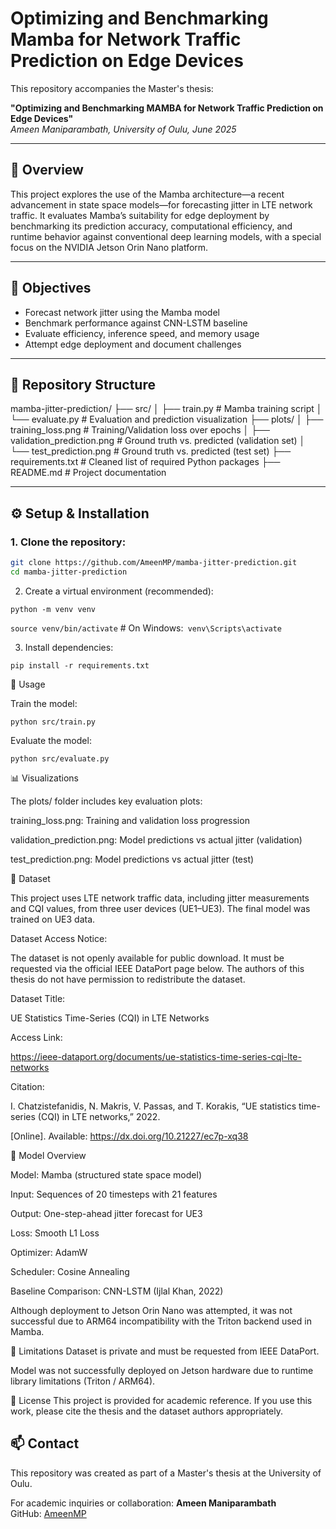 # Optimizing and Benchmarking Mamba for Network Traffic Prediction on Edge Devices

This repository accompanies the Master's thesis:

**"Optimizing and Benchmarking MAMBA for Network Traffic Prediction on Edge Devices"**  
_Ameen Maniparambath, University of Oulu, June 2025_

---

## 📘 Overview

This project explores the use of the Mamba architecture—a recent advancement in state space models—for forecasting jitter in LTE network traffic. It evaluates Mamba’s suitability for edge deployment by benchmarking its prediction accuracy, computational efficiency, and runtime behavior against conventional deep learning models, with a special focus on the NVIDIA Jetson Orin Nano platform.

---

## 🎯 Objectives

- Forecast network jitter using the Mamba model
- Benchmark performance against CNN-LSTM baseline
- Evaluate efficiency, inference speed, and memory usage
- Attempt edge deployment and document challenges

---

## 📁 Repository Structure

mamba-jitter-prediction/
├── src/
│ ├── train.py # Mamba training script
│ └── evaluate.py # Evaluation and prediction visualization
├── plots/
│ ├── training_loss.png # Training/Validation loss over epochs
│ ├── validation_prediction.png # Ground truth vs. predicted (validation set)
│ └── test_prediction.png # Ground truth vs. predicted (test set)
├── requirements.txt # Cleaned list of required Python packages
├── README.md # Project documentation



---

## ⚙️ Setup & Installation

### 1. Clone the repository:
```bash
git clone https://github.com/AmeenMP/mamba-jitter-prediction.git
cd mamba-jitter-prediction
```


2. Create a virtual environment (recommended):

```python -m venv venv```

```source venv/bin/activate```  # On Windows:``` venv\Scripts\activate```


3. Install dependencies:

```pip install -r requirements.txt```



🧪 Usage


Train the model:

```python src/train.py```


Evaluate the model:

```python src/evaluate.py```




📊 Visualizations


The plots/ folder includes key evaluation plots:


training_loss.png: Training and validation loss progression

validation_prediction.png: Model predictions vs actual jitter (validation)

test_prediction.png: Model predictions vs actual jitter (test)


📂 Dataset


This project uses LTE network traffic data, including jitter measurements and CQI values, from three user devices (UE1–UE3). The final model was trained on UE3 data.



Dataset Access Notice:

The dataset is not openly available for public download. It must be requested via the official IEEE DataPort page below.
The authors of this thesis do not have permission to redistribute the dataset.


Dataset Title:

UE Statistics Time-Series (CQI) in LTE Networks


Access Link:

https://ieee-dataport.org/documents/ue-statistics-time-series-cqi-lte-networks


Citation:

I. Chatzistefanidis, N. Makris, V. Passas, and T. Korakis, 
“UE statistics time-series (CQI) in LTE networks,” 2022. 

[Online]. Available: https://dx.doi.org/10.21227/ec7p-xq38




🧠 Model Overview


Model: Mamba (structured state space model)

Input: Sequences of 20 timesteps with 21 features

Output: One-step-ahead jitter forecast for UE3

Loss: Smooth L1 Loss

Optimizer: AdamW

Scheduler: Cosine Annealing

Baseline Comparison: CNN-LSTM (Ijlal Khan, 2022)

Although deployment to Jetson Orin Nano was attempted, it was not successful due to ARM64 incompatibility with the Triton backend used in Mamba.




🚫 Limitations
Dataset is private and must be requested from IEEE DataPort.

Model was not successfully deployed on Jetson hardware due to runtime library limitations (Triton / ARM64).




📜 License
This project is provided for academic reference. If you use this work, please cite the thesis and the dataset authors appropriately.




## 📫 Contact

This repository was created as part of a Master's thesis at the University of Oulu.

For academic inquiries or collaboration:
**Ameen Maniparambath**  
GitHub: [AmeenMP](https://github.com/AmeenMP)






